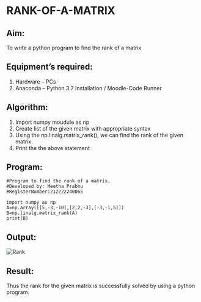# RANK-OF-A-MATRIX
## Aim:
To write a python program to find the rank of a matrix
## Equipment’s required:
1. 	Hardware – PCs
2. 	Anaconda – Python 3.7 Installation / Moodle-Code Runner
## Algorithm:
1. Import numpy moudule as np
2. Create list of the given matrix with appropriate syntax
3. Using the np.linalg.matrix_rank(), we can find the rank of the given matrix.
4. Print the the above statement
## Program:
```
#Program to find the rank of a matrix.
#Developed by: Meetha Prabhu
#RegisterNumber:212222240065

import numpy as np
A=np.array([[5,-3,-10],[2,2,-3],[-3,-1,5]])
B=np.linalg.matrix_rank(A)
print(B)
```
## Output:
![Rank](https://user-images.githubusercontent.com/119401038/225928411-523cca3c-1d07-4ce7-975c-5de16cbc708c.png)

## Result:
Thus the rank for the given matrix is successfully solved by  using a python program.

